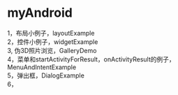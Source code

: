 myAndroid
====
1，布局小例子，layoutExample  
2，控件小例子，widgetExample  
3, 伪3D照片浏览，GalleryDemo  
4，菜单和startActivityForResult，onActivityResult的例子，MenuAndIntentExample  
5，弹出框，DialogExample  
6，


